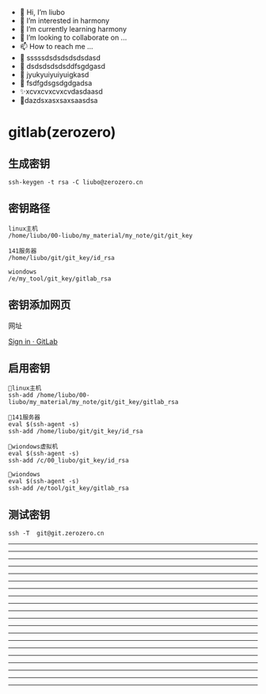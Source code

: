 - 👋 Hi, I’m liubo
- 👀 I’m interested in harmony
- 🌱 I’m currently learning harmony
- 💞️ I’m looking to collaborate on ...
- 📫 How to reach me ...
- 📇 sssssdsdsdsdsdsdasd
- 🎃 dsdsdsdsdsddfsgdgasd
- 🍺 jyukyuiyuiyuigkasd
- 🍥 fsdfgdsgsdgdgadsa
- ✨xcvxcvxcvxcvdasdaasd
- 🍰dazdsxasxsaxsaasdsa

# gitlab(zerozero)

## 生成密钥

```shell=
ssh-keygen -t rsa -C liubo@zerozero.cn
```

## 密钥路径

```
linux主机
/home/liubo/00-liubo/my_material/my_note/git/git_key

141服务器
/home/liubo/git/git_key/id_rsa

wiondows
/e/my_tool/git_key/gitlab_rsa
```

## 密钥添加网页

网址

[Sign in · GitLab](https://git.zerozero.cn/profile/keys)

## 启用密钥

```shell
👋linux主机
ssh-add /home/liubo/00-liubo/my_material/my_note/git/git_key/gitlab_rsa

👋141服务器
eval $(ssh-agent -s)
ssh-add /home/liubo/git/git_key/id_rsa

👋wiondows虚拟机
eval $(ssh-agent -s)
ssh-add /c/00_liubo/git_key/id_rsa

👋wiondows
eval $(ssh-agent -s)
ssh-add /e/tool/git_key/gitlab_rsa
```

## 测试密钥

```shell
ssh -T  git@git.zerozero.cn
```

---

---

---

---

---

---

---

---

---

---

---

---

---

---

---

---

---

---

---

---
